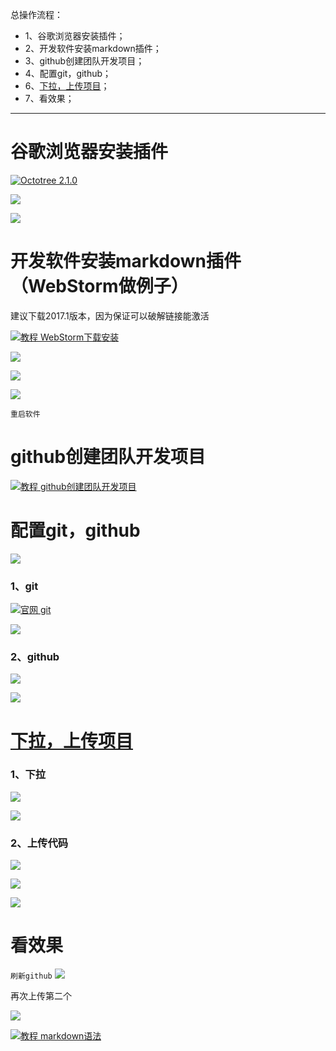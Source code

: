 总操作流程：
- 1、谷歌浏览器安装插件；
- 2、开发软件安装markdown插件；
- 3、github创建团队开发项目；
- 4、配置git，github；
- 6、[下拉，上传项目](#a01)；
- 7、看效果；

----------

# 谷歌浏览器安装插件
[![](https://img.shields.io/badge/Octotree-2.1.0-green.svg "Octotree 2.1.0")](https://pan.baidu.com/s/1D5XPzfVFZL3HBKYYbDku0g)


![](image/2-1.png)

![](image/2-2.png)

# 开发软件安装markdown插件（WebStorm做例子）

建议下载2017.1版本，因为保证可以破解链接能激活

[![](https://img.shields.io/badge/教程-WebStorm下载安装-yellow.svg "教程 WebStorm下载安装")](https://github.com/OurNotes/CCN/blob/master/2.%E5%89%8D%E7%AB%AF/1.%E5%BC%80%E5%8F%91%E5%B7%A5%E5%85%B7/1-WebStorm%E7%9A%84%E4%B8%8B%E8%BD%BD%E5%AE%89%E8%A3%85.md)

![](image/2-3.png)

![](image/2-4.png)

![](image/2-5.png)

`重启软件`
# github创建团队开发项目
[![](https://img.shields.io/badge/教程-github创建团队开发项目-yellow.svg "教程 github创建团队开发项目")](https://github.com/OurNotes/CCN/blob/master/1.%E5%B7%A5%E5%85%B7/3.github/1-github%E4%B9%8B%E5%88%9B%E5%BB%BA%E5%9B%A2%E9%98%9F%E5%BC%80%E5%8F%91%E9%A1%B9%E7%9B%AE.md)
# 配置git，github
![](image/2-6.png)

### 1、git
[![](https://img.shields.io/badge/官网-git-red.svg "官网 git")](https://git-scm.com/)


![](image/2-7.png)

### 2、github
![](image/2-8.png)

![](image/2-9.png)
# <a name="a01" href="#">下拉，上传项目</a>
### 1、下拉
![](image/2-10.png)

![](image/2-11.png)
### 2、上传代码
![](image/2-12.png)

![](image/2-13.png)

![](image/2-14.png)

# 看效果
`刷新github`
![](image/2-15.png)

再次上传第二个

![](image/2-16.png)

[![](https://img.shields.io/badge/教程-markdown语法-yellow.svg "教程 markdown语法")](https://www.jianshu.com/p/0130ad32a08d)